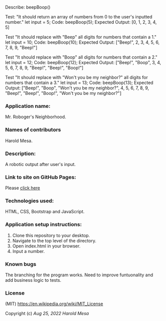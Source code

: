 Describe: beepBoop()

Test: "It should return an array of numbers from 0 to the user's inputted number."
let input = 5;
Code: beepBoop(5);
Expected Output: [0, 1, 2, 3, 4, 5]

Test "It should replace with "Beep" all digits for numbers that contain a 1."
let input = 10;
Code: beepBoop(10);
Expected Output: ["Beep!", 2, 3, 4, 5, 6, 7, 8, 9, "Beep!"]

Test "It should replace with "Boop" all digits for numbers that contain a 2."
let input = 12;
Code: beepBoop(12);
Expected Output: ["Beep!", "Boop", 3, 4, 5, 6, 7, 8, 9, "Beep!", "Beep!", "Boop!"]

Test "It should replace with "Won't you be my neighbor?" all digits for numbers that contain a 3."
let input = 13;
Code: beepBoop(13);
Expected Output: ["Beep!", "Boop", "Won't you be my neighbor?", 4, 5, 6, 7, 8, 9, "Beep!", "Beep!", "Boop!", "Won't you be my neighbor?"]

### Application name:
Mr. Roboger's Neighborhood.

### Names of contributors
Harold Mesa. 

### Description:
A robotic output after user's input.

### Link to site on GitHub Pages:
Please [click here](https://curiousmockingbird.github.io/mr.Roboger/)

### Technologies used:
HTML, CSS, Bootstrap and JavaScript.

### Application setup instructions:
1. Clone this repository to your desktop.
2. Navigate to the top level of the directory.
3. Open index.html in your browser.
4. Input a number.
   

### Known bugs
The branching for the program works. Need to improve funtuonality and add business logic to tests. 

### License
(MIT) https://en.wikipedia.org/wiki/MIT_License 

Copyright (c) _Aug 25, 2022_ _Harold Mesa_
